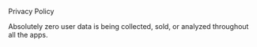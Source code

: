 

Privacy Policy

Absolutely zero user data is being collected, sold, or analyzed throughout all the apps.
